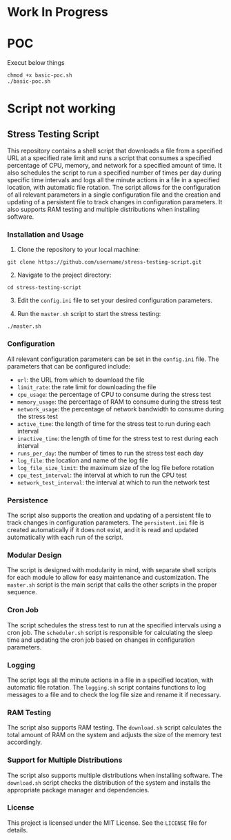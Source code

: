 # Work In Progress

# POC
Execut below things
```
chmod +x basic-poc.sh
./basic-poc.sh
```

# Script not working

## Stress Testing Script

This repository contains a shell script that downloads a file from a specified URL at a specified rate limit and runs a script that consumes a specified percentage of CPU, memory, and network for a specified amount of time. It also schedules the script to run a specified number of times per day during specific time intervals and logs all the minute actions in a file in a specified location, with automatic file rotation. The script allows for the configuration of all relevant parameters in a single configuration file and the creation and updating of a persistent file to track changes in configuration parameters. It also supports RAM testing and multiple distributions when installing software.

### Installation and Usage

1. Clone the repository to your local machine:

```
git clone https://github.com/username/stress-testing-script.git
```

2. Navigate to the project directory:

```
cd stress-testing-script
```

3. Edit the `config.ini` file to set your desired configuration parameters.

4. Run the `master.sh` script to start the stress testing:

```
./master.sh
```

### Configuration

All relevant configuration parameters can be set in the `config.ini` file. The parameters that can be configured include:

- `url`: the URL from which to download the file
- `limit_rate`: the rate limit for downloading the file
- `cpu_usage`: the percentage of CPU to consume during the stress test
- `memory_usage`: the percentage of RAM to consume during the stress test
- `network_usage`: the percentage of network bandwidth to consume during the stress test
- `active_time`: the length of time for the stress test to run during each interval
- `inactive_time`: the length of time for the stress test to rest during each interval
- `runs_per_day`: the number of times to run the stress test each day
- `log_file`: the location and name of the log file
- `log_file_size_limit`: the maximum size of the log file before rotation
- `cpu_test_interval`: the interval at which to run the CPU test
- `network_test_interval`: the interval at which to run the network test

### Persistence

The script also supports the creation and updating of a persistent file to track changes in configuration parameters. The `persistent.ini` file is created automatically if it does not exist, and it is read and updated automatically with each run of the script.

### Modular Design

The script is designed with modularity in mind, with separate shell scripts for each module to allow for easy maintenance and customization. The `master.sh` script is the main script that calls the other scripts in the proper sequence.

### Cron Job

The script schedules the stress test to run at the specified intervals using a cron job. The `scheduler.sh` script is responsible for calculating the sleep time and updating the cron job based on changes in configuration parameters.

### Logging

The script logs all the minute actions in a file in a specified location, with automatic file rotation. The `logging.sh` script contains functions to log messages to a file and to check the log file size and rename it if necessary.

### RAM Testing

The script also supports RAM testing. The `download.sh` script calculates the total amount of RAM on the system and adjusts the size of the memory test accordingly.

### Support for Multiple Distributions

The script also supports multiple distributions when installing software. The `download.sh` script checks the distribution of the system and installs the appropriate package manager and dependencies.

### License

This project is licensed under the MIT License. See the `LICENSE` file for details.